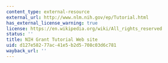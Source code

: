 ```yaml
---
content_type: external-resource
external_url: http://www.nlm.nih.gov/ep/Tutorial.html
has_external_license_warning: true
license: https://en.wikipedia.org/wiki/All_rights_reserved
status: ''
title: NIH Grant Tutorial Web site
uid: d127e582-77ac-41e5-b2d5-708c03d6c781
wayback_url: ''
---
```

